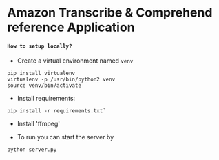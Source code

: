 # Amazon Transcribe & Comprehend reference Application

#### `How to setup locally?`

* Create a virtual environment named `venv`
```
pip install virtualenv
virtualenv -p /usr/bin/python2 venv
source venv/bin/activate
```

* Install requirements: 
```
pip install -r requirements.txt`
```

* Install 'ffmpeg'

* To run you can start the server by 
```
python server.py
```